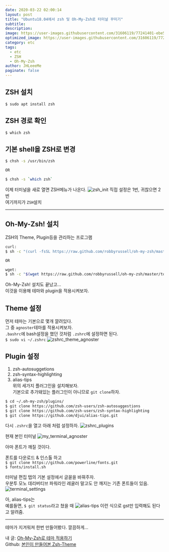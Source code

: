 ```yaml
---
date: 2020-03-22 02:00:14
layout: post
title: "Ubuntu18.04에서 zsh 및 Oh-My-Zsh로 터미널 꾸미기"
subtitle:
description:
image: https://user-images.githubusercontent.com/31606119/77241401-ebe56500-6c34-11ea-879b-517d04720ede.png
optimized_image: https://user-images.githubusercontent.com/31606119/77241401-ebe56500-6c34-11ea-879b-517d04720ede.png
category: etc
tags:
  - etc
  - ZSH
  - Oh-My-Zsh
author: JHLeeeMe
paginate: false
---
```


## ZSH 설치
```$ sudo apt install zsh```

## ZSH 경로 확인
```$ which zsh```

## 기본 shell을 ZSH로 변경
```bash
$ chsh -s /usr/bin/zsh

OR

$ chsh -s `which zsh`
```


이제 터미널을 새로 열면 ZSH메뉴가 나온다.
![zsh_init](https://user-images.githubusercontent.com/31606119/77241107-2cdb7a80-6c31-11ea-8565-3fc37ed48130.png)
직접 설정은 1번, 귀찮으면 2번  
여기까지가 ```ZSH```설치 

---

## Oh-My-Zsh! 설치 
ZSH의 Theme, Plugin등을 관리하는 프로그램  
```bash
curl:
$ sh -c "(curl -fsSL https://raw.github.com/robbyrussell/oh-my-zsh/master/tools/install.sh)"

OR  

wget:
$ sh -c "$(wget https://raw.github.com/robbyrussell/oh-my-zsh/master/tools/install.sh -O -)"
```

Oh-My-Zsh! 설치도 끝났고...  
이것을 이용해 테마와 plugin을 적용시켜보자.  

## Theme 설정
먼저 테마는 기본으로 몇개 깔려있다.  
그 중 ```agnoster```테마를 적용시켜보자.  
```.bashrc```에 bash설정을 했던 것처럼 ```.zshrc```에 설정하면 된다.  
```$ sudo vi ~/.zshrc```
![zshrc_theme_agnoster](https://user-images.githubusercontent.com/31606119/77241109-2d741100-6c31-11ea-8797-b54325634b7e.png)

## Plugin 설정
1. zsh-autosuggetions
2. zsh-syntax-highlighting
3. alias-tips  
위의 세가지 플러그인을 설치해보자.  
기본으로 추가돼있는 플러그인이 아니므로 ```git clone```하자.
```bash
$ cd ~/.oh-my-zsh/plugins/
$ git clone https://github.com/zsh-users/zsh-autosuggestions
$ git clone https://github.com/zsh-users/zsh-syntax-highlighting
$ git clone https://github.com/djui/alias-tips.git
```
다시 ```.zshrc```을 열고 아래 처럼 설정하자.
![zshrc_plugins](https://user-images.githubusercontent.com/31606119/77241108-2d741100-6c31-11ea-8618-046c760ca3ea.png)

현재 본인 터미널
![my_terminal_agnoster](https://user-images.githubusercontent.com/31606119/77241104-2baa4d80-6c31-11ea-8529-29667c157a56.png)

아마 폰트가 깨질 것이다.  

폰트를 다운로드 & 인스톨 하고  
```$ git clone https://github.com/powerline/fonts.git```  
```$ fonts/install.sh```  

터미널 편집 탭의 기본 설정에서 글꼴을 바꿔주자.  
우분투 모노 데리버티브 파워라인 레귤러 말고도 안 깨지는 기존 폰트들이 있음.
![terminal_settings](https://user-images.githubusercontent.com/31606119/77241106-2c42e400-6c31-11ea-92f1-162beaaca8da.png)

아, alias-tips는  
예를들면, ```$ git status```라고 쳤을 때
![alias-tips](https://user-images.githubusercontent.com/31606119/77241102-2b11b700-6c31-11ea-8000-b3a4da1df980.png)
이런 식으로 gst만 입력해도 된다고 알려줌.

---

테마가 지겨워져 한번 만들어봤다. 깔끔하게...  

내 글: [Oh-My-Zsh로 테마 적용하기](https://jhleeeme.github.io/oh-my-zsh%EB%A1%9C-%ED%85%8C%EB%A7%88-%EC%A0%81%EC%9A%A9%ED%95%98%EA%B8%B0/)  
Github: [본인이 만들어본 Zsh-Theme](https://github.com/JHLeeeMe/JHLeeeMe-Zsh-Theme)
